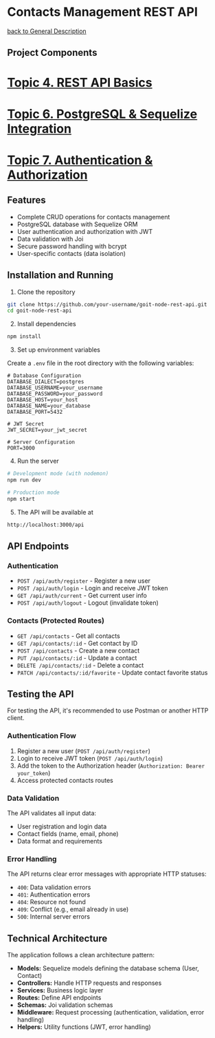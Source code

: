 # Contacts Management REST API

[back to General Description](../README.md)

## Project Components

# [**Topic 4. REST API Basics**](./hw02_express.md)

# [**Topic 6. PostgreSQL & Sequelize Integration**](./hw04_postgres.md)

# [**Topic 7. Authentication & Authorization**](./hw07_authentication.md)

## Features

- Complete CRUD operations for contacts management
- PostgreSQL database with Sequelize ORM
- User authentication and authorization with JWT
- Data validation with Joi
- Secure password handling with bcrypt
- User-specific contacts (data isolation)

## Installation and Running

1. Clone the repository

```bash
git clone https://github.com/your-username/goit-node-rest-api.git
cd goit-node-rest-api
```

2. Install dependencies

```bash
npm install
```

3. Set up environment variables

Create a `.env` file in the root directory with the following variables:

```
# Database Configuration
DATABASE_DIALECT=postgres
DATABASE_USERNAME=your_username
DATABASE_PASSWORD=your_password
DATABASE_HOST=your_host
DATABASE_NAME=your_database
DATABASE_PORT=5432

# JWT Secret
JWT_SECRET=your_jwt_secret

# Server Configuration
PORT=3000
```

4. Run the server

```bash
# Development mode (with nodemon)
npm run dev

# Production mode
npm start
```

5. The API will be available at

```bash
http://localhost:3000/api
```

## API Endpoints

### Authentication

- `POST /api/auth/register` - Register a new user
- `POST /api/auth/login` - Login and receive JWT token
- `GET /api/auth/current` - Get current user info
- `POST /api/auth/logout` - Logout (invalidate token)

### Contacts (Protected Routes)

- `GET /api/contacts` - Get all contacts
- `GET /api/contacts/:id` - Get contact by ID
- `POST /api/contacts` - Create a new contact
- `PUT /api/contacts/:id` - Update a contact
- `DELETE /api/contacts/:id` - Delete a contact
- `PATCH /api/contacts/:id/favorite` - Update contact favorite status

## Testing the API

For testing the API, it's recommended to use Postman or another HTTP client.

### Authentication Flow

1. Register a new user (`POST /api/auth/register`)
2. Login to receive JWT token (`POST /api/auth/login`)
3. Add the token to the Authorization header (`Authorization: Bearer your_token`)
4. Access protected contacts routes

### Data Validation

The API validates all input data:

- User registration and login data
- Contact fields (name, email, phone)
- Data format and requirements

### Error Handling

The API returns clear error messages with appropriate HTTP statuses:

- `400`: Data validation errors
- `401`: Authentication errors
- `404`: Resource not found
- `409`: Conflict (e.g., email already in use)
- `500`: Internal server errors

## Technical Architecture

The application follows a clean architecture pattern:

- **Models:** Sequelize models defining the database schema (User, Contact)
- **Controllers:** Handle HTTP requests and responses
- **Services:** Business logic layer
- **Routes:** Define API endpoints
- **Schemas:** Joi validation schemas
- **Middleware:** Request processing (authentication, validation, error handling)
- **Helpers:** Utility functions (JWT, error handling)
